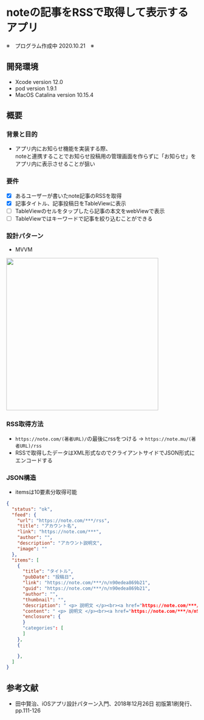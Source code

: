 noteの記事をRSSで取得して表示するアプリ
====
※　プログラム作成中 2020.10.21　※
　
## 開発環境
- Xcode version 12.0
- pod version 1.9.1
- MacOS Catalina version 10.15.4

## 概要
### 背景と目的
- アプリ内にお知らせ機能を実装する際、  
noteと連携することでお知らせ投稿用の管理画面を作らずに「お知らせ」をアプリ内に表示させることが狙い

### 要件
- [x] あるユーザーが書いたnote記事のRSSを取得
- [x] 記事タイトル、記事投稿日をTableViewに表示
- [ ] TableViewのセルをタップしたら記事の本文をwebViewで表示
- [ ] TableViewではキーワードで記事を絞り込むことができる

### 設計パターン
- MVVM  
<img width="400" src="https://user-images.githubusercontent.com/33107697/91534737-02fb5200-e94d-11ea-9907-c55bdf835148.png">
  
### RSS取得方法
- `https://note.com/(著者URL)/`の最後にrssをつける → `https://note.mu/(著者URL)/rss`
- RSSで取得したデータはXML形式なのでクライアントサイドでJSON形式にエンコードする 

### JSON構造
- itemsは10要素分取得可能
```JSON
{
  "status": "ok",
  "feed": {
    "url": "https://note.com/***/rss",
    "title": "アカウント名",
    "link": "https://note.com/***",
    "author": "",
    "description": "アカウント説明文",
    "image": ""
  },
  "items": [
    {
      "title": "タイトル",
      "pubDate": "投稿日",
      "link": "https://note.com/***/n/n90edea869b21",
      "guid": "https://note.com/***/n/n90edea869b21",
      "author": "",
      "thumbnail": "",
      "description": " <p> 説明文 </p><br><a href="https://note.com/***/n/n90edea869b21">続きをみる</a> ",
      "content": " <p> 説明文 </p><br><a href="https://note.com/***/n/n90edea869b21">続きをみる</a> ",
      "enclosure": {
      }
      "categories": [
      ]
    },
    {

    },
  ]
}
```

## 参考文献
- 田中賢治、iOSアプリ設計パターン入門、2018年12月26日 初版第1刷発行、pp.111-126

